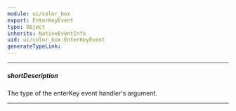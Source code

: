 ```yaml
---
module: ui/color_box
export: EnterKeyEvent
type: Object
inherits: NativeEventInfo
uid: ui/color_box:EnterKeyEvent
generateTypeLink: 
---
```

---
##### shortDescription
The type of the enterKey event handler's argument.

---
<!-- Description goes here -->